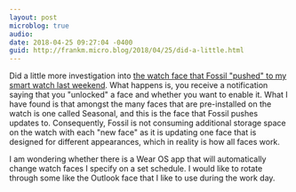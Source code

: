 ```yaml
---
layout: post
microblog: true
audio: 
date: 2018-04-25 09:27:04 -0400
guid: http://frankm.micro.blog/2018/04/25/did-a-little.html
---
```

Did a little more investigation into [the watch face that Fossil "pushed" to my smart watch last weekend](https://frankmcpherson.blog/2018/04/22/i-got-a.html). What happens is, you receive a notification saying that you "unlocked" a face and whether you want to enable it. What I have found is that amongst the many faces that are pre-installed on the watch is one called Seasonal, and this is the face that Fossil pushes updates to. Consequently, Fossil is not consuming additional storage space on the watch with each "new face" as it is updating one face that is designed for different appearances, which in reality is how all faces work. 

I am wondering whether there is a Wear OS app that will automatically change watch faces I specify on a set schedule. I would like to rotate through some like the Outlook face that I like to use during the work day.

